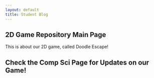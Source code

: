 ```yaml
---
layout: default
title: Student Blog
---
```



## 2D Game Repository Main Page
This is about our 2D game, called Doodle Escape!

## Check the Comp Sci Page for Updates on our Game!
